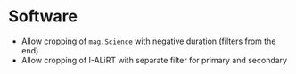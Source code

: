 # Software

- Allow cropping of `mag.Science` with negative duration (filters from the end)
- Allow cropping of I-ALiRT with separate filter for primary and secondary
